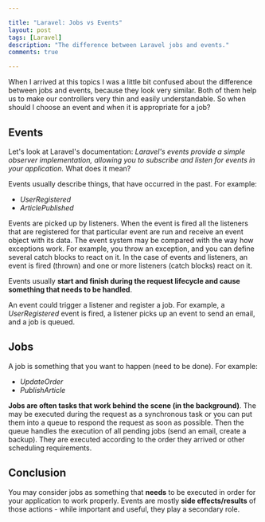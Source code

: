 ```yaml
---

title: "Laravel: Jobs vs Events"
layout: post
tags: [Laravel]
description: "The difference between Laravel jobs and events."
comments: true

---
```


When I arrived at this topics I was a little bit confused about the difference between jobs 
and events, because they look very similar. Both of them help us to make our controllers very
thin and easily understandable. So when should I choose an event and when it is 
appropriate for a job? 

## Events

Let's look at Laravel's documentation: *Laravel's events provide a simple observer implementation, 
allowing you to subscribe and listen for events in your application.* What does it mean? 

Events usually describe things, that have occurred in the past. For example: 

- *UserRegistered*
- *ArticlePublished*

Events are picked up by listeners. When the event is fired all the listeners that are registered for that
particular event are run and receive an event object with its data. The event system may be compared with
the way how exceptions work. For example, you throw an exception, and you can define several catch blocks to react on it.
In the case of events and listeners, an event is fired (thrown) and one or more listeners (catch blocks)
react on it.

Events usually **start and finish during the request lifecycle and cause something that needs to
be handled**.

An event could trigger a listener and register a job. For example, a *UserRegistered* event is fired,
a listener picks up an event to send an email, and a job is queued.

## Jobs

A job is something that you want to happen (need to be done). For example:

- *UpdateOrder* 
- *PublishArticle* 

**Jobs are often tasks that work behind the scene (in the background)**. The may be executed during the request as 
a synchronous task or you can put them into a queue to respond the request as soon as possible. Then the queue 
handles the execution of all pending jobs (send an email, create a backup). They are executed according to the 
order they arrived or other scheduling requirements.

## Conclusion

You may consider jobs as something that **needs** to be executed in order for your application to work properly. Events 
are mostly **side effects/results** of those actions - while important and useful, they play a secondary role.

